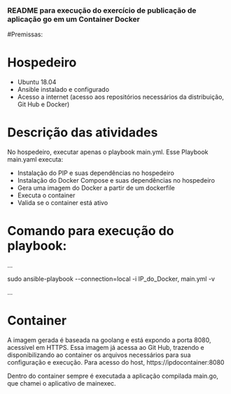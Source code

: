 <h3> README para execução do exercício de publicação de aplicação go em um Container Docker </h3>
#Premissas:

# Hospedeiro
- Ubuntu 18.04
- Ansible instalado e configurado
- Acesso a internet (acesso aos repositórios necessários da distribuição, Git Hub e Docker)


# Descrição das atividades
No hospedeiro, executar apenas o playbook main.yml.
Esse Playbook main.yaml executa:
- Instalação do PIP e suas dependências no hospedeiro
- Instalação do Docker Compose e suas dependências no hospedeiro
- Gera uma imagem do Docker a partir de um dockerfile
- Executa o container
- Valida se o container está ativo

# Comando para execução do playbook:
...

sudo ansible-playbook --connection=local -i IP_do_Docker, main.yml -v

...

# Container
A imagem gerada é baseada na goolang e está expondo a porta 8080, acessível em HTTPS.
Essa imagem já acessa ao Git Hub, trazendo e disponibilizando ao container os arquivos necessários para sua configuração e execução.
Para acesso do host, https://ipdocontainer:8080

Dentro do container sempre é executada a aplicação compilada main.go, que chamei o aplicativo de mainexec.




